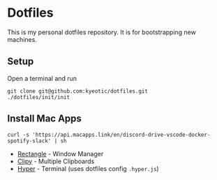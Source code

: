 # Dotfiles

This is my personal dotfiles repository. It is for bootstrapping new machines.

## Setup

Open a terminal and run

```
git clone git@github.com:kyeotic/dotfiles.git
./dotfiles/init/init
```

## Install Mac Apps

```
curl -s 'https://api.macapps.link/en/discord-drive-vscode-docker-spotify-slack' | sh
```

* [Rectangle](https://rectangleapp.com/) - Window Manager
* [Clipy](https://github.com/Clipy/Clipy) - Multiple Clipboards
* [Hyper](https://hyper.is/) - Terminal (uses dotfiles config `.hyper.js`)
